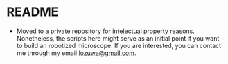# README #
* Moved to a private repository for intelectual property reasons. Nonetheless, the scripts here might serve as an initial point if you want to build an robotized microscope. If you are interested, you can contact me through my email lozuwa@gmail.com.
